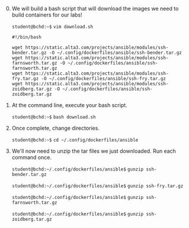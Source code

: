 0. We will build a bash script that will download the images we need to build containers for our labs!

    `student@bchd:~$` `vim download.sh`

    ```
    #!/bin/bash

    wget https://static.alta3.com/projects/ansible/modules/ssh-bender.tar.gz -O ~/.config/dockerfiles/ansible/ssh-bender.tar.gz
    wget https://static.alta3.com/projects/ansible/modules/ssh-farnsworth.tar.gz -O ~/.config/dockerfiles/ansible/ssh-farnsworth.tar.gz
    wget https://static.alta3.com/projects/ansible/modules/ssh-fry.tar.gz -O ~/.config/dockerfiles/ansible/ssh-fry.tar.gz
    wget https://static.alta3.com/projects/ansible/modules/ssh-zoidberg.tar.gz -O ~/.config/dockerfiles/ansible/ssh-zoidberg.tar.gz
    ```

0. At the command line, execute your bash script.

    `student@bchd:~$` `bash download.sh`

0. Once complete, change directories.

    `student@bchd:~$` `cd ~/.config/dockerfiles/ansible`

0. We'll now need to unzip the tar files we just downloaded. Run each command once.

    `student@bchd:~/.config/dockerfiles/ansible$` `gunzip ssh-bender.tar.gz`

    `student@bchd:~/.config/dockerfiles/ansible$` `gunzip ssh-fry.tar.gz`

    `student@bchd:~/.config/dockerfiles/ansible$` `gunzip ssh-farnsworth.tar.gz`

    `student@bchd:~/.config/dockerfiles/ansible$` `gunzip ssh-zoidberg.tar.gz`
